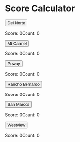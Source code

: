 # Score Calculator

<script>
var clicksDN = 0;
var clicksMC = 0;
var clicksPO = 0;
var clicksRB = 0;
var clicksSM = 0;
var clicksWV = 0;
var counter = 1;
function onClickDN() {
  clicksDN += counter;
  counter +=1;
  document.getElementById("clicksDN").innerHTML = clicksDN;
};
function onClickMC() {
  clicksMC += counter;
  counter +=1;
  document.getElementById("clicksMC").innerHTML = clicksMC;
};
function onClickPO() {
  clicksPO += counter;
  counter +=1;
  document.getElementById("clicksPO").innerHTML = clicksPO;
};
function onClickRB() {
  clicksRB += counter;
  counter +=1;
  document.getElementById("clicksRB").innerHTML = clicksRB;
};
function onClickSM() {
  clicksSM += counter;
  counter +=1;
  document.getElementById("clicksSM").innerHTML = clicksSM;
};
function onClickWV() {
  clicksWV += counter;
  counter +=1;
  document.getElementById("clicksWV").innerHTML = clicksWV;
};
</script>

<button type="button" onClick="onClickDN()">Del Norte</button>
<p>Score: <a id="clicksDN">0</a>Count: <a id="countDN">0</a></p>

<button type="button" onClick="onClickMC()">Mt Carmel</button>
<p>Score: <a id="clicksMC">0</a>Count: <a id="countMC">0</a></p>

<button type="button" onClick="onClickPO()">Poway</button>
<p>Score: <a id="clicksPO">0</a>Count: <a id="countPO">0</a></p>

<button type="button" onClick="onClickRB()">Rancho Bernardo</button>
<p>Score: <a id="clicksRB">0</a>Count: <a id="countRB">0</a></p>

<button type="button" onClick="onClickSM()">San Marcos</button>
<p>Score: <a id="clicksSM">0</a>Count: <a id="countSM">0</a></p>

<button type="button" onClick="onClickWV()">Westview</button>
<p>Score: <a id="clicksWV">0</a>Count: <a id="countWV">0</a></p>